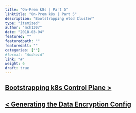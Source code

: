 ```yaml
---
title: "On-Prem k8s | Part 5"
linktitle: "On-Prem k8s | Part 5"
description: "Bootstrapping etcd Cluster"
type: "itemized"
author: "mch1307"
date: "2018-03-04"
featured: ""
featuredpath: ""
featuredalt: ""
categories: [""]
#format: "Android"
link: "#"
weight: 6
draft: true
---
```



## [Bootstrapping k8s Control Plane >][6]

## [< Generating the Data Encryption Config][4]

 [1]: /k8s-thw/thw1
 [2]: /k8s-thw/thw2
 [3]: /k8s-thw/thw3
 [4]: /k8s-thw/thw4
 [5]: /k8s-thw/thw5
 [6]: /k8s-thw/thw6
 [7]: /k8s-thw/thw7
 [8]: /k8s-thw/thw8
 [9]: /k8s-thw/thw9
